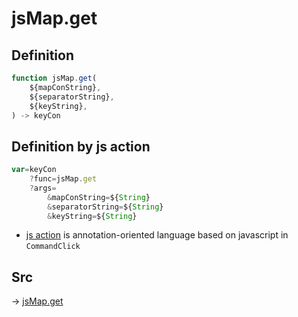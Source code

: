 # jsMap.get

## Definition

```js.js
function jsMap.get(
	${mapConString},
	${separatorString},
	${keyString},
) -> keyCon
```


## Definition by js action

```js.js
var=keyCon
	?func=jsMap.get
	?args=
		&mapConString=${String}
		&separatorString=${String}
		&keyString=${String}
```

- [js action](#) is annotation-oriented language based on javascript in `CommandClick`



## Src

-> [jsMap.get](https://github.com/puutaro/CommandClick/blob/master/app/src/main/java/com/puutaro/commandclick/fragment_lib/terminal_fragment/js_interface/JsMap.kt#L26)


